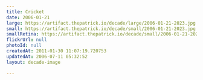 ```yaml
---
title: Cricket
date: 2006-01-21
large: https://artifact.thepatrick.io/decade/large/2006-01-21-2023.jpg
small: https://artifact.thepatrick.io/decade/small/2006-01-21-2023.jpg
smallRetina: https://artifact.thepatrick.io/decade/small/2006-01-21-2023@2x.jpg
flickrUrl: null
photoId: null
createdAt: 2011-01-30 11:07:19.720753
updatedAt: 2006-07-11 05:32:52
layout: decade-image

---
```



